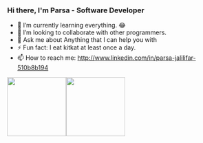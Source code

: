 ### Hi there, I'm Parsa - Software Developer

- 🌱 I’m currently learning everything. :joy:
- 👯 I’m looking to collaborate with other programmers.
- 💬 Ask me about Anything that I can help you with
- ⚡ Fun fact: I eat kitkat at least once a day.
- 📫 How to reach me: http://www.linkedin.com/in/parsa-jalilifar-510b8b194

<a href="https://pjportfolio.netlify.app/"><img height="137px" src="https://github-readme-stats.vercel.app/api?username=Parsa-jalilifar&hide_title=true&hide_border=true&show_icons=true&include_all_commits=true&count_private=true&line_height=21&text_color=000&icon_color=000&bg_color=0,ea6161,ffc64d,fffc4d,52fa5a&theme=graywhite" /><!-- wi*quL3fcV --><img height="137px" src="https://github-readme-stats.vercel.app/api/top-langs/?username=Parsa-jalilifar&hide=html&hide_title=true&hide_border=true&layout=compact&langs_count=6&exclude_repo=comp426,Redventures-Movie-Quotes&text_color=000&icon_color=fff&bg_color=0,52fa5a,4dfcff,c64dff&theme=graywhite" /></a>
